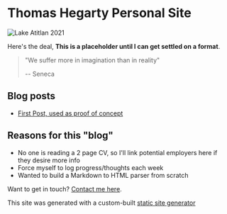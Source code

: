 # Thomas Hegarty Personal Site

![Lake Atitlan 2021](/images/tomsphoto.jpeg)

Here's the deal, **This is a placeholder until I can get settled on a format**.

> "We suffer more in imagination than in reality"
>
> -- Seneca

## Blog posts

- [First Post, used as proof of concept](/blog/firstpost)

## Reasons for this "blog"

- No one is reading a 2 page CV, so I'll link potential employers here if they desire more info
- Force myself to log progress/thoughts each week
- Wanted to build a Markdown to HTML parser from scratch

Want to get in touch? [Contact me here](/contact).

This site was generated with a custom-built [static site generator](https://github.com/NotNotState/tomsblog)